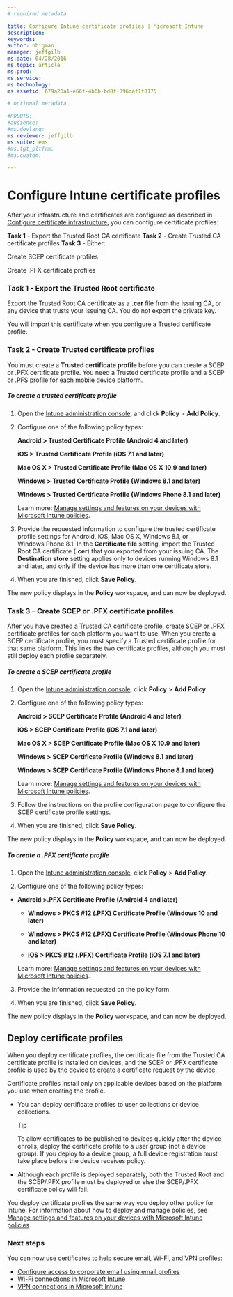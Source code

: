 ```yaml
---
# required metadata

title: Configure Intune certificate profiles | Microsoft Intune
description:
keywords:
author: nbigman
manager: jeffgilb
ms.date: 04/28/2016
ms.topic: article
ms.prod:
ms.service:
ms.technology:
ms.assetid: 679a20a1-e66f-4b6b-bd8f-896daf1f8175

# optional metadata

#ROBOTS:
#audience:
#ms.devlang:
ms.reviewer: jeffgilb
ms.suite: ems
#ms.tgt_pltfrm:
#ms.custom:

---
```


# Configure Intune certificate profiles
After your infrastructure and certificates are configured as described in [Configure certificate infrastructure](configure-certificate-infrastructure.md), you can configure certificate profiles:

**Task 1** - Export the Trusted Root CA certificate
**Task 2** - Create Trusted CA certificate profiles
**Task 3** - Either:

Create SCEP certificate profiles

Create .PFX certificate profiles

### Task 1 - Export the Trusted Root certificate
Export the Trusted Root CA certificate as a **.cer** file from the issuing CA, or any device that trusts your issuing CA. You do not export the private key.

You will import this certificate when you configure a Trusted  certificate profile.

### Task 2 - Create Trusted certificate profiles
You must create a **Trusted certificate profile** before you can create a SCEP or .PFX certificate profile. You need a Trusted certificate profile and a SCEP or .PFS profile for each mobile device platform.

##### To create a trusted certificate profile

1.  Open the [Intune administration console](https://manage.microsoft.com), and click **Policy** &gt; **Add Policy**.

2.  Configure one of the following policy types:

    **Android &gt; Trusted Certificate Profile (Android 4 and later)**

    **iOS &gt; Trusted Certificate Profile (iOS 7.1 and later)**

    **Mac OS X &gt; Trusted Certificate Profile (Mac OS X 10.9 and later)**

    **Windows &gt; Trusted Certificate Profile (Windows 8.1 and later)**

    **Windows &gt; Trusted Certificate Profile (Windows Phone 8.1 and later)**

    Learn more: [Manage settings and features on your devices with Microsoft Intune policies](manage-settings-and-features-on-your-devices-with-microsoft-intune-policies.md).

3.  Provide the requested information to configure the trusted certificate profile settings for Android, iOS, Mac OS X, Windows 8.1, or Windows Phone 8.1. In the  **Certificate file** setting,  import the Trusted Root CA certificate (**.cer**) that you exported from your issuing CA. The **Destination store** setting applies only to devices running Windows 8.1 and later, and only if the device has more than one certificate store.


4.  When you are finished, click **Save Policy**.

The new policy displays in the **Policy** workspace, and can now be deployed.

### Task 3 – Create SCEP or .PFX certificate profiles
After you have created a Trusted CA certificate profile, create SCEP or .PFX certificate profiles for each platform you want to use. When you create a SCEP certificate profile, you must specify a Trusted certificate profile for that same platform. This links the two certificate profiles, although you must still deploy each profile separately.

##### To create a SCEP certificate profile

1.  Open the [Intune administration console](https://manage.microsoft.com), click **Policy** &gt; **Add Policy**.

2.  Configure one of the following policy types:

    **Android &gt; SCEP Certificate Profile (Android 4 and later)**

    **iOS &gt; SCEP Certificate Profile (iOS 7.1 and later)**

    **Mac OS X &gt; SCEP Certificate Profile (Mac OS X 10.9 and later)**

    **Windows &gt; SCEP Certificate Profile (Windows 8.1 and later)**

    **Windows &gt; SCEP Certificate Profile (Windows Phone 8.1 and later)**

    Learn more: [Manage settings and features on your devices with Microsoft Intune policies](manage-settings-and-features-on-your-devices-with-microsoft-intune-policies.md).

3.  Follow the instructions on the profile configuration page to configure the SCEP certificate profile settings.

4.  When you are finished, click **Save Policy**.

The new policy displays in the **Policy** workspace, and can now be deployed.

##### To create a .PFX certificate profile

1.  Open the [Intune administration console](https://manage.microsoft.com), click **Policy** &gt; **Add Policy**.

2.  Configure one of the following policy types:



-   **Android &gt;.PFX Certificate Profile (Android 4 and later)**

    -   **Windows &gt; PKCS #12 (.PFX)  Certificate Profile (Windows 10 and later)**

    -   **Windows &gt; PKCS #12 (.PFX)  Certificate Profile (Windows Phone 10 and later)**

    -    **iOS > PKCS #12 (.PFX) Certificate Profile (iOS 7.1 and later)**    

    Learn more: [Manage settings and features on your devices with Microsoft Intune policies](manage-settings-and-features-on-your-devices-with-microsoft-intune-policies.md).

3.  Provide the information requested on the policy form.

4.  When you are finished, click **Save Policy**.

The new policy displays in the **Policy** workspace, and can now be deployed.

## Deploy certificate profiles
When you deploy certificate profiles, the certificate file from the Trusted CA certificate profile is installed on devices, and the SCEP or .PFX certificate profile is used by the device to create a certificate request by the device.

Certificate profiles install only on applicable devices based on the platform you use when creating the profile.

-   You can deploy certificate profiles to user collections or device collections.

    > [!TIP]
    > To allow certificates to be published to devices quickly after the device enrolls, deploy the certificate profile to a user group (not a device group). If you deploy to a device group, a full device registration must take place before the device receives policy.

-   Although each profile is deployed separately, both the Trusted Root and the SCEP/.PFX profile must be deployed or else the SCEP/.PFX certificate policy will fail.

You deploy certificate profiles the same way you deploy other policy for Intune. For information about how to deploy and manage policies, see [Manage settings and features on your devices with Microsoft Intune policies](manage-settings-and-features-on-your-devices-with-microsoft-intune-policies.md).

###  Next steps

You can now use certificates to help secure email, Wi-Fi, and VPN profiles:

-  [Configure access to corporate email using email profiles](configure-access-to-corporate-email-using-email-profiles-with-Microsoft-Intune.md)
-  [Wi-Fi connections in Microsoft Intune](wi-fi-connections-in-microsoft-intune.md)
-  [VPN connections in Microsoft Intune](vpn-connections-in-microsoft-intune.md)
